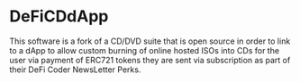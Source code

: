 # DeFiCDdApp

This software is a fork of a CD/DVD suite that is open source in order to link to a dApp to allow custom burning of online hosted ISOs into CDs for the user via payment of ERC721 tokens they are sent via subscription as part of their DeFi Coder NewsLetter Perks.
